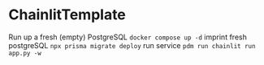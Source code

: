 # ChainlitTemplate

Run
up a fresh (empty) PostgreSQL
```docker compose up -d```
imprint fresh postgreSQL
``` npx prisma migrate deploy ``` 
run service 
``` pdm run chainlit run app.py -w ```
